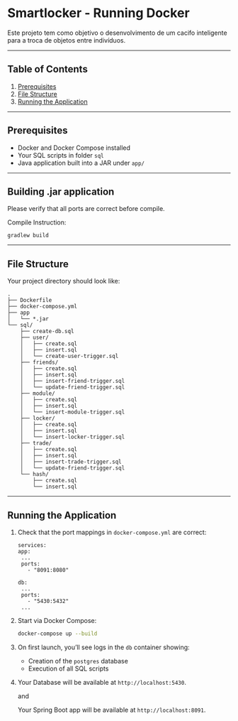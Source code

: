 # Smartlocker - Running Docker

Este projeto tem como objetivo o desenvolvimento de um cacifo inteligente para a troca de objetos entre indivíduos.

---

## Table of Contents

1. [Prerequisites](#prerequisites)
2. [File Structure](#file-structure)
3. [Running the Application](#running-the-application)

---

## Prerequisites

- Docker and Docker Compose installed
- Your SQL scripts in folder `sql`
- Java application built into a JAR under `app/`

---
## Building .jar application
Please verify that all ports are correct before compile.

Compile Instruction:

```
gradlew build 
```

---
## File Structure

Your project directory should look like:

```
.
├── Dockerfile
├── docker-compose.yml
├── app
│   └── *.jar
└── sql/
    ├── create-db.sql
    ├── user/
    │   ├── create.sql
    │   ├── insert.sql
    │   └── create-user-trigger.sql
    ├── friends/
    │   ├── create.sql
    │   ├── insert.sql
    │   ├── insert-friend-trigger.sql
    │   └── update-friend-trigger.sql
    ├── module/
    │   ├── create.sql
    │   ├── insert.sql
    │   └── insert-module-trigger.sql
    ├── locker/
    │   ├── create.sql
    │   ├── insert.sql
    │   └── insert-locker-trigger.sql
    ├── trade/
    │   ├── create.sql
    │   ├── insert.sql
    │   ├── insert-trade-trigger.sql
    │   └── update-friend-trigger.sql
    └── hash/
        ├── create.sql
        └── insert.sql
```

---

## Running the Application

1. Check that the port mappings in `docker-compose.yml` are correct: 
   ```
   services:
   app:
    ...
    ports:
      - "8091:8080"

   db:
    ...
    ports:
      - "5430:5432"
    ...
   ```
   
2. Start via Docker Compose:

   ```bash
   docker-compose up --build
   ```

3. On first launch, you’ll see logs in the `db` container showing:

   - Creation of the `postgres` database
   - Execution of all SQL scripts

4. Your Database will be available at `http://localhost:5430`.

    and
    
    Your Spring Boot app will be available at `http://localhost:8091`.


